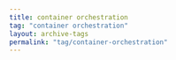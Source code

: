 ```yaml
---
title: container orchestration
tag: "container orchestration"
layout: archive-tags
permalink: "tag/container-orchestration"
---
```

